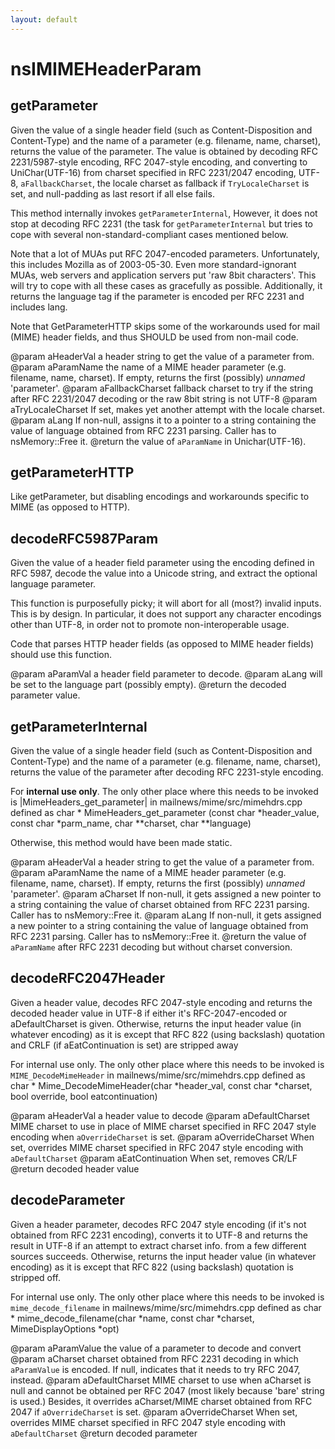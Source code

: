```yaml
---
layout: default
---
```


# nsIMIMEHeaderParam #

## getParameter ##
 
Given the value of a single header field  (such as
Content-Disposition and Content-Type) and the name of a parameter
(e.g. filename, name, charset), returns the value of the parameter.
The value is obtained by decoding RFC 2231/5987-style encoding,
RFC 2047-style encoding, and converting to UniChar(UTF-16)
from charset specified in RFC 2231/2047 encoding, UTF-8, 
<code>aFallbackCharset</code>, the locale charset as fallback if
<code>TryLocaleCharset</code> is set, and null-padding as last resort
if all else fails.

<p> 
This method internally invokes <code>getParameterInternal</code>, 
However, it does not stop at decoding RFC 2231 (the task for
<code>getParameterInternal</code> but tries to cope
with several non-standard-compliant cases mentioned below.

<p>
Note that a lot of MUAs put RFC 2047-encoded parameters. Unfortunately,
this includes Mozilla as of 2003-05-30. Even more standard-ignorant MUAs,
web servers and application servers put 'raw 8bit characters'. This will
try to cope with all these cases as gracefully as possible. Additionally,
it returns the language tag if the parameter is encoded per RFC 2231 and 
includes lang.

<p>
Note that GetParameterHTTP skips some of the workarounds used for
mail (MIME) header fields, and thus SHOULD be used from non-mail
code.


@param  aHeaderVal        a header string to get the value of a parameter 
                          from.
@param  aParamName        the name of a MIME header parameter (e.g. 
                          filename, name, charset). If empty,  returns 
                          the first (possibly) _unnamed_ 'parameter'.
@param  aFallbackCharset  fallback charset to try if  the string after
                          RFC 2231/2047 decoding or the raw 8bit 
                          string is not UTF-8
@param  aTryLocaleCharset If set, makes yet another attempt 
                          with the locale charset.
@param  aLang             If non-null, assigns it to a pointer 
                          to a string containing the value of language 
                          obtained from RFC 2231 parsing. Caller has to 
                          nsMemory::Free it.
@return the value of <code>aParamName</code> in Unichar(UTF-16).


## getParameterHTTP ##

Like getParameter, but disabling encodings and workarounds specific to
MIME (as opposed to HTTP).


## decodeRFC5987Param ##
 
Given the value of a header field parameter using the encoding
defined in RFC 5987, decode the value into a Unicode string, and extract
the optional language parameter.

<p> 
This function is purposefully picky; it will abort for all (most?)
invalid inputs. This is by design. In particular, it does not support
any character encodings other than UTF-8, in order not to promote
non-interoperable usage.

<p>
Code that parses HTTP header fields (as opposed to MIME header fields)
should use this function.

@param  aParamVal         a header field parameter to decode.
@param  aLang             will be set to the language part (possibly
                          empty).
@return the decoded parameter value.


## getParameterInternal ##
 
Given the value of a single header field  (such as
Content-Disposition and Content-Type) and the name of a parameter
(e.g. filename, name, charset), returns the value of the parameter 
after decoding RFC 2231-style encoding. 
<p>
For <strong>internal use only</strong>. The only other place where 
this needs to be  invoked  is  |MimeHeaders_get_parameter| in 
mailnews/mime/src/mimehdrs.cpp defined as 
char * MimeHeaders_get_parameter (const char *header_value, 
                                  const char *parm_name,
                                  char **charset, char **language)

Otherwise, this method would have been made static.

@param  aHeaderVal  a header string to get the value of a parameter from.
@param  aParamName  the name of a MIME header parameter (e.g. 
                    filename, name, charset). If empty,  returns 
                    the first (possibly) _unnamed_ 'parameter'.
@param  aCharset    If non-null, it gets assigned a new pointer
                    to a string containing the value of charset obtained
                    from RFC 2231 parsing. Caller has to nsMemory::Free it.
@param  aLang       If non-null, it gets assigned a new pointer
                    to a string containing the value of language obtained
                    from RFC 2231 parsing. Caller has to nsMemory::Free it.
@return             the value of <code>aParamName</code> after
                    RFC 2231 decoding but without charset conversion.


## decodeRFC2047Header ##
 
Given a header value, decodes RFC 2047-style encoding and
returns the decoded header value in UTF-8 if either it's
RFC-2047-encoded or aDefaultCharset is given. Otherwise,
returns the input header value (in whatever encoding) 
as it is except that  RFC 822 (using backslash) quotation and 
CRLF (if aEatContinuation is set) are stripped away
<p>
For internal use only. The only other place where this needs to be 
invoked  is  <code>MIME_DecodeMimeHeader</code> in 
mailnews/mime/src/mimehdrs.cpp defined as
char * Mime_DecodeMimeHeader(char *header_val, const char *charset, 
                             bool override, bool eatcontinuation)

@param aHeaderVal       a header value to decode
@param aDefaultCharset  MIME charset to use in place of MIME charset
                        specified in RFC 2047 style encoding
                        when <code>aOverrideCharset</code> is set.
@param aOverrideCharset When set, overrides MIME charset specified 
                        in RFC 2047 style encoding with <code>aDefaultCharset</code>
@param aEatContinuation When set, removes CR/LF
@return                 decoded header value


## decodeParameter ##
 
Given a header parameter, decodes RFC 2047 style encoding (if it's 
not obtained from RFC 2231 encoding),  converts it to
UTF-8 and returns the result in UTF-8 if an attempt to extract 
charset info. from a few different sources succeeds.
Otherwise,  returns the input header value (in whatever encoding) 
as it is except that  RFC 822 (using backslash) quotation is
stripped off.
<p>
For internal use only. The only other place where this needs to be 
invoked  is  <code>mime_decode_filename</code> in 
mailnews/mime/src/mimehdrs.cpp defined as
char * mime_decode_filename(char *name, const char *charset, 
                            MimeDisplayOptions *opt) 

@param aParamValue      the value of a parameter to decode and convert
@param aCharset         charset obtained from RFC 2231 decoding  in which 
                        <code>aParamValue</code> is encoded. If null,
                        indicates that it needs to try RFC 2047, instead. 
@param aDefaultCharset  MIME charset to use when aCharset is null and
                        cannot be obtained per RFC 2047 (most likely 
                        because 'bare' string is  used.)  Besides, it 
                        overrides aCharset/MIME charset obtained from 
                        RFC 2047 if <code>aOverrideCharset</code>  is set.
@param aOverrideCharset When set, overrides MIME charset specified 
                        in RFC 2047 style encoding with 
                        <code>aDefaultCharset</code>
@return                 decoded parameter 

